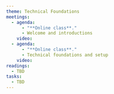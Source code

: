 ```yaml
---
theme: Technical Foundations
meetings:
  - agenda:
      - "**Online class**."
      - Welcome and introductions
    video:
  - agenda:
      - "**Online class**."
      - Technical foundations and setup
    video:
readings:
  - TBD
tasks:
  - TBD
---
```

